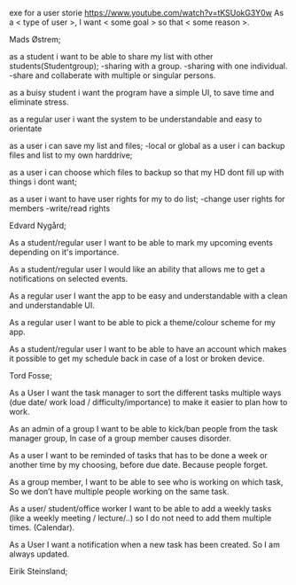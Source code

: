 
exe for a user storie
https://www.youtube.com/watch?v=tKSUokG3Y0w
As a < type of user >, I want < some goal > so that < some reason >.




Mads Østrem;

as a student i want to be able to share my list with other students(Studentgroup);
  -sharing with a group.
  -sharing with one individual.
  -share and collaberate with multiple or singular persons.
  
as a buisy student i want the program have a simple UI, to save time and eliminate stress.

as a regular user i want the system to be understandable and easy to orientate
  
as a user i can save my list and files;
  -local or global
as a user i can backup files and list to my own harddrive;

as a user i can choose which files to backup so that my HD dont fill up with things i dont want;

as a user i want to have user rights for my to do list;
 -change user rights for members
 -write/read rights 


Edvard Nygård;

As a student/regular user I want to be able to mark my upcoming events depending on it's importance. 

As a student/regular user I would like an ability that allows me to get a notifications on selected events. 

As a regular user I want the app to be easy and understandable with a clean and understandable UI. 

As a regular user I want to be able to pick a theme/colour scheme for my app. 

As a student/regular user I want to be able to have an account which makes it possible to get my schedule back in case of a lost or broken device. 


Tord Fosse;

As a User I want the task manager to sort the different tasks multiple ways (due date/ work load / difficulty/importance) to make it easier to plan how to work.

As an admin of a group I want to be able to kick/ban people from the task manager group, In case of a group member causes disorder.

As a user I want to be reminded of tasks that has to be done a week or another time by my choosing, before due date. Because people forget.

As a group member, I want to be able to see who is working on which task, So we don’t have multiple people working on the same task.

As a user/ student/office worker I want to be able to add a weekly tasks (like a weekly meeting / lecture/..) so I do not need to add them multiple times. (Calendar).

As a User I want a notification when a new task has been created. So I am always updated.


Eirik Steinsland;
